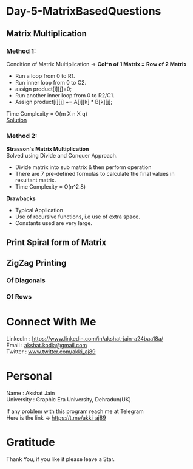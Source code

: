 # Day-5-MatrixBasedQuestions
## Matrix Multiplication
  ### Method 1:
  Condition of Matrix Multiplication -> **Col^n of 1 Matrix = Row of 2 Matrix**</br>
  * Run a loop from 0 to R1.
  * Run inner loop from 0 to C2.
  * assign product[i][j]=0;
  * Run another inner loop from 0 to R2/C1.
  * Assign product[i][j] += A[i][k] * B[k][j];
  
  Time Complexity = O(m X n X q)
  </br>
  [Solution](https://github.com/akshatprogrammer/Day-5-MatrixBasedQuestions/blob/main/MatrixMultiplication.cpp)
  
  ### Method 2:
  **Strasson's Matrix Multiplication**</br>
  Solved using Divide and Conquer Approach.</br>
  * Divide matrix into sub matrix & then perform operation
  * There are 7 pre-defined formulas to calculate the final values in resultant matrix.
  * Time Complexity = O(n^2.8)
  
  **Drawbacks**</br>
  * Typical Application
  * Use of recursive functions, i.e use of extra space.
  * Constants used are very large.
  
## Print Spiral form of Matrix
## ZigZag Printing
  ### Of Diagonals
  ### Of Rows
# Connect With Me
LinkedIn : https://www.linkedin.com/in/akshat-jain-a24baa18a/<br/>
Email : akshat.kodia@gmail.com<br/>
Twitter : www.twitter.com/akki_aj89<br/>

# Personal
Name : Akshat Jain<br/>
University : Graphic Era University, Dehradun(UK)

If any problem with this program reach me at Telegram<br/>
Here is the link -> https://t.me/akki_aj89

# Gratitude
Thank You, if you like it please leave a Star.
